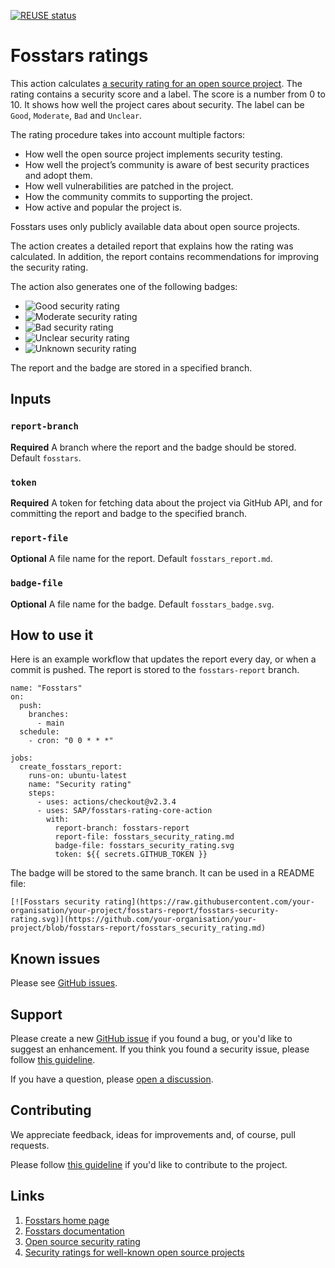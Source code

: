 [![REUSE status](https://api.reuse.software/badge/github.com/SAP/fosstars-rating-core-action)](https://api.reuse.software/info/github.com/SAP/fosstars-rating-core-action)

# Fosstars ratings

This action calculates [a security rating for an open source project](https://sap.github.io/fosstars-rating-core/oss_security_rating.html).
The rating contains a security score and a label. The score is a number from 0 to 10.
It shows how well the project cares about security. The label can be `Good`, `Moderate`, `Bad` and `Unclear`.

The rating procedure takes into account multiple factors:

*  How well the open source project implements security testing.
*  How well the project’s community is aware of best security practices and adopt them.
*  How well vulnerabilities are patched in the project.
*  How the community commits to supporting the project.
*  How active and popular the project is.

Fosstars uses only publicly available data about open source projects.

The action creates a detailed report that explains how the rating was calculated.
In addition, the report contains recommendations for improving the security rating.

The action also generates one of the following badges:

*  ![Good security rating](https://raw.githubusercontent.com/SAP/fosstars-rating-core-action/main/images/security-fosstars-good.svg)
*  ![Moderate security rating](https://raw.githubusercontent.com/SAP/fosstars-rating-core-action/main/images/security-fosstars-moderate.svg)
*  ![Bad security rating](https://raw.githubusercontent.com/SAP/fosstars-rating-core-action/main/images/security-fosstars-bad.svg)
*  ![Unclear security rating](https://raw.githubusercontent.com/SAP/fosstars-rating-core-action/main/images/security-fosstars-unclear.svg)
*  ![Unknown security rating](https://raw.githubusercontent.com/SAP/fosstars-rating-core-action/main/images/security-fosstars-unknown.svg)

The report and the badge are stored in a specified branch.

## Inputs

### `report-branch`

**Required** A branch where the report and the badge should be stored. Default `fosstars`.

### `token`

**Required** A token for fetching data about the project via GitHub API,
and for committing the report and badge to the specified branch.

### `report-file`

**Optional** A file name for the report. Default `fosstars_report.md`.

### `badge-file`

**Optional** A file name for the badge. Default `fosstars_badge.svg`.

## How to use it

Here is an example workflow that updates the report every day, or when a commit is pushed.
The report is stored to the `fosstars-report` branch.

```
name: "Fosstars"
on:
  push:
    branches:
      - main
  schedule:
    - cron: "0 0 * * *"

jobs:
  create_fosstars_report:
    runs-on: ubuntu-latest
    name: "Security rating"
    steps:
      - uses: actions/checkout@v2.3.4
      - uses: SAP/fosstars-rating-core-action
        with:
          report-branch: fosstars-report
          report-file: fosstars_security_rating.md
          badge-file: fosstars_security_rating.svg
          token: ${{ secrets.GITHUB_TOKEN }}
```

The badge will be stored to the same branch. It can be used in a README file:

```
[![Fosstars security rating](https://raw.githubusercontent.com/your-organisation/your-project/fosstars-report/fosstars-security-rating.svg)](https://github.com/your-organisation/your-project/blob/fosstars-report/fosstars_security_rating.md)
```

## Known issues

Please see [GitHub issues](https://github.com/SAP/fosstars-rating-core-action/issues).

## Support

Please create a new [GitHub issue](https://github.com/SAP/fosstars-rating-core-action/issues)
if you found a bug, or you'd like to suggest an enhancement.
If you think you found a security issue, please follow [this guideline](SECURITY.md).

If you have a question, please [open a discussion](https://github.com/SAP/fosstars-rating-core-action/discussions).

## Contributing

We appreciate feedback, ideas for improvements and, of course, pull requests.

Please follow [this guideline](CONTRIBUTING.md) if you'd like to contribute to the project.

## Links

1.  [Fosstars home page](https://github.com/SAP/fosstars-rating-core)
1.  [Fosstars documentation](https://sap.github.io/fosstars-rating-core/)
1.  [Open source security rating](https://sap.github.io/fosstars-rating-core/oss_security_rating.html)
1.  [Security ratings for well-known open source projects](https://sap.github.io/fosstars-rating-core/oss/security/)
